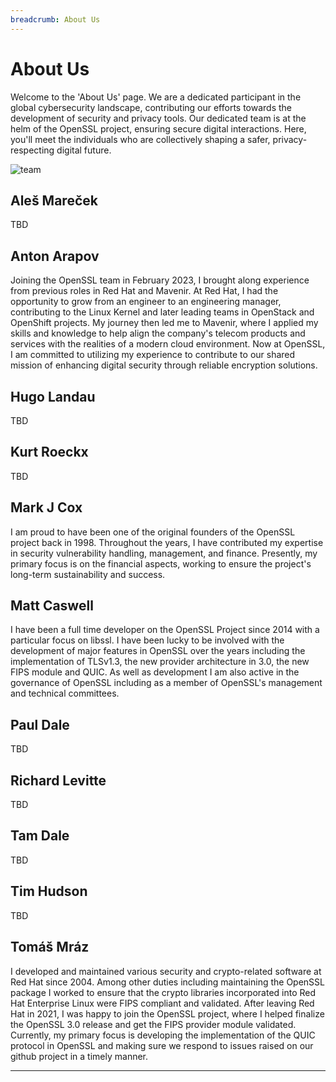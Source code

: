 ```yaml
---
breadcrumb: About Us
---
```


# About Us

Welcome to the 'About Us' page. We are a dedicated participant in the global
cybersecurity landscape, contributing our efforts towards the development of
security and privacy tools. Our dedicated team is at the helm of the OpenSSL
project, ensuring secure digital interactions. Here, you'll meet the individuals
who are collectively shaping a safer, privacy-respecting digital future.

![team](/img/openssl2023.png "Some of the OpenSSL team in 2023")

## Aleš Mareček
TBD

## Anton Arapov
Joining the OpenSSL team in February 2023, I brought along experience from
previous roles in Red Hat and Mavenir. At Red Hat, I had the opportunity to
grow from an engineer to an engineering manager, contributing to the Linux
Kernel and later leading teams in OpenStack and OpenShift projects. My journey
then led me to Mavenir, where I applied my skills and knowledge to help align
the company's telecom products and services with the realities of a modern
cloud environment. Now at OpenSSL, I am committed to utilizing my experience
to contribute to our shared mission of enhancing digital security through
reliable encryption solutions.

## Hugo Landau
TBD

## Kurt Roeckx
TBD

## Mark J Cox
I am proud to have been one of the original founders of the OpenSSL project
back in 1998. Throughout the years, I have contributed my expertise in security
vulnerability handling, management, and finance. Presently, my primary focus is
on the financial aspects, working to ensure the project's long-term
sustainability and success.

## Matt Caswell
I have been a full time developer on the OpenSSL Project since 2014 with a
particular focus on libssl. I have been lucky to be involved with the development
of major features in OpenSSL over the years including the implementation of
TLSv1.3, the new provider architecture in 3.0, the new FIPS module and QUIC.
As well as development I am also active in the governance of OpenSSL including
as a member of OpenSSL's management and technical committees.

## Paul Dale
TBD

## Richard Levitte
TBD

## Tam Dale
TBD

## Tim Hudson
TBD

## Tomáš Mráz
I developed and maintained various security and crypto-related software at
Red Hat since 2004. Among other duties including maintaining the OpenSSL
package I worked to ensure that the crypto libraries incorporated into Red Hat
Enterprise Linux were FIPS compliant and validated. After leaving Red Hat in
2021, I was happy to join the OpenSSL project, where I helped finalize the
OpenSSL 3.0 release and get the FIPS provider module validated. Currently, my
primary focus is developing the implementation of the QUIC protocol in OpenSSL
and making sure we respond to issues raised on our github project in a timely
manner.

---